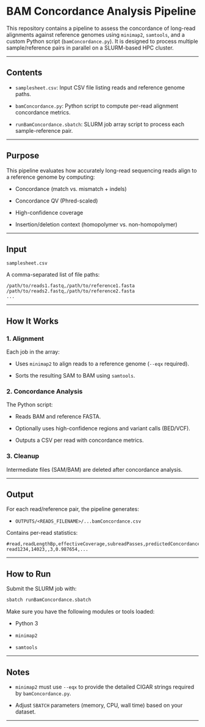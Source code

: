 # BAM Concordance Analysis Pipeline

This repository contains a pipeline to assess the concordance of long-read alignments against reference genomes using `minimap2`, `samtools`, and a custom Python script (`bamConcordance.py`). It is designed to process multiple sample/reference pairs in parallel on a SLURM-based HPC cluster.

---

## Contents

- `samplesheet.csv`: Input CSV file listing reads and reference genome paths.

- `bamConcordance.py`: Python script to compute per-read alignment concordance metrics.

- `runBamConcordance.sbatch`: SLURM job array script to process each sample-reference pair.

---

## Purpose

This pipeline evaluates how accurately long-read sequencing reads align to a reference genome by computing:

- Concordance (match vs. mismatch + indels)

- Concordance QV (Phred-scaled)

- High-confidence coverage

- Insertion/deletion context (homopolymer vs. non-homopolymer)

---

## Input

`samplesheet.csv`

A comma-separated list of file paths:

```
/path/to/reads1.fastq,/path/to/reference1.fasta
/path/to/reads2.fastq,/path/to/reference2.fasta
...
```

---

## How It Works

### 1. Alignment

Each job in the array:

- Uses `minimap2` to align reads to a reference genome (`--eqx` required).

- Sorts the resulting SAM to BAM using `samtools`.

### 2. Concordance Analysis

The Python script:

- Reads BAM and reference FASTA.

- Optionally uses high-confidence regions and variant calls (BED/VCF).

- Outputs a CSV per read with concordance metrics.

### 3. Cleanup

Intermediate files (SAM/BAM) are deleted after concordance analysis.

---

## Output

For each read/reference pair, the pipeline generates:

- `OUTPUTS/<READS_FILENAME>/...bamConcordance.csv`

Contains per-read statistics:

```
#read,readLengthBp,effectiveCoverage,subreadPasses,predictedConcordance,...
read1234,14023,,3,0.987654,...
```

---

## How to Run

Submit the SLURM job with:

```bash
sbatch runBamConcordance.sbatch
```

Make sure you have the following modules or tools loaded:

- Python 3

- `minimap2`

- `samtools`

---

## Notes

- `minimap2` must use `--eqx` to provide the detailed CIGAR strings required by `bamConcordance.py`.

- Adjust `SBATCH` parameters (memory, CPU, wall time) based on your dataset.

---
